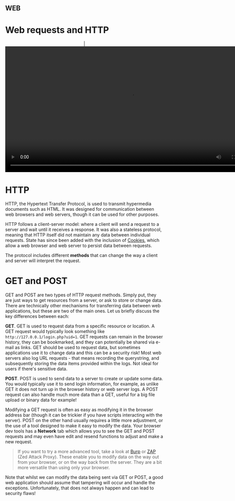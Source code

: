 ## WEB
# Web requests and HTTP

<div align="center">
| <video src="" width="800" />
</div>

# HTTP

HTTP, the Hypertext Transfer Protocol, is used to transmit hypermedia documents such as HTML. It was designed for communication between web browsers and web servers, though it can be used for other purposes.

HTTP follows a client-server model: where a client will send a request to a server and wait until it receives a response. It was also a stateless protocol, meaning that HTTP itself did not maintain any data between individual requests. State has since been added with the inclusion of [Cookies](), which allow a web browser and web server to persist data between requests.

The protocol includes different **methods** that can change the way a client and server will interpret the request.

# GET and POST

GET and POST are two types of HTTP request methods. Simply put, they are just ways to get resources from a server, or ask to store or change data. There are technically other mechanisms for transferring data between web applications, but these are two of the main ones. Let us briefly discuss the key differences between each:

**GET**. GET is used to request data from a specific resource or location. A GET request would typically look something like `http://127.0.0.1/login.php?uid=1`. GET requests can remain in the browser history, they can be bookmarked, and they can potentially be shared via e-mail as links. GET should be used to request data, but sometimes applications use it to change data and this can be a security risk! Most web servers also log URL requests - that means recording the querystring, and subsequently storing the data items provided within the logs. Not ideal for users if there's sensitive data.

**POST**. POST is used to send data to a server to create or update some data. You would typically use it to send login information, for example, as unlike GET it does not turn up in the browser history or web server logs. A POST request can also handle much more data than a GET, useful for a big file upload or binary data for example!

Modifying a GET request is often as easy as modifying it in the browser address bar (though it can be trickier if you have scripts interacting with the server). POST on the other hand usually requires a little more adjustment, or the use of a tool designed to make it easy to modify the data. Your browser dev tools has a **Network** tab which allows you to see the GET and POST requests and may even have edit and resend functions to adjust and make a new request.

>If you want to try a more advanced tool, take a look at [Burp](https://portswigger.net/burp) or [ZAP](https://owasp.org/www-project-zap/) (Zed Attack Proxy). These enable you to modify data on the way out from your browser, or on the way back from the server. They are a bit more versatile than using only your browser.

Note that whilst we can modify the data being sent via GET or POST, a good web application should assume that tampering will occur and handle the exceptions. Unfortunately, that does not always happen and can lead to security flaws!